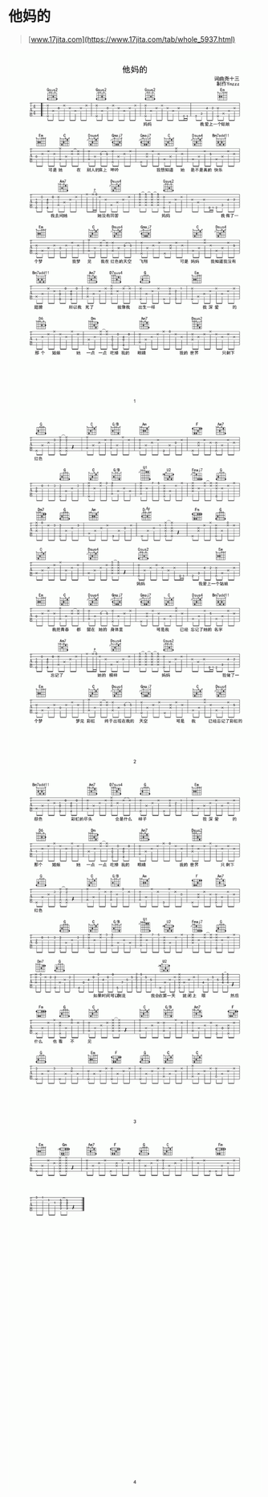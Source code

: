 # 他妈的

> [www.17jita.com](https://www.17jita.com/tab/whole_5937.html)

![1](1.png)
![2](2.png)
![3](3.png)
![4](4.png)
